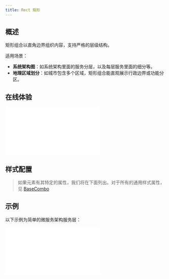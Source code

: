 ```yaml
---
title: Rect 矩形
---
```


## 概述

矩形组合以直角边界组织内容，支持严格的层级结构。

适用场景：

- **系统架构图**：如系统架构里面的服务分层，以及每层服务里面的细分等。
- **地理区域划分**：如城市包含多个区域，矩形组合能直观展示行政边界或功能分区。

## 在线体验

<embed src="@/common/api/elements/combos/rect-combo.md"></embed>

## 样式配置

> 如果元素有其特定的属性，我们将在下面列出。对于所有的通用样式属性，见 [BaseCombo](./BaseCombo.zh.md)

## 示例

以下示例为简单的微服务架构服务层：

<embed src="@/common/api/elements/combos/rect-combo-architecture.md"></embed>
